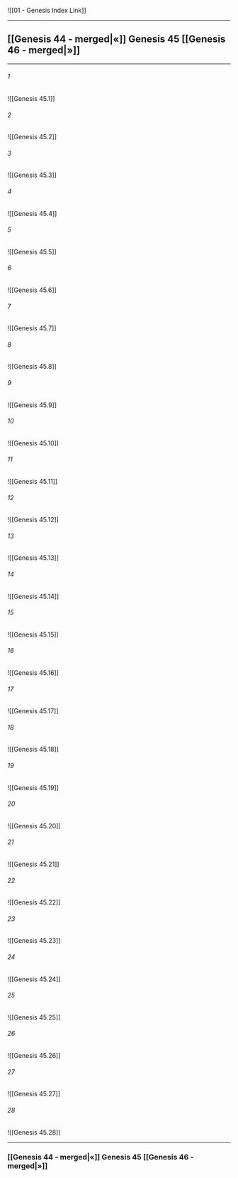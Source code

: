 ![[01 - Genesis Index Link]]

---
##  [[Genesis 44 - merged|«]] Genesis 45 [[Genesis 46 - merged|»]]

---

###### 1
![[Genesis 45.1]] 

###### 2
![[Genesis 45.2]] 

###### 3
![[Genesis 45.3]] 

###### 4
![[Genesis 45.4]]

###### 5 
![[Genesis 45.5]] 

###### 6
![[Genesis 45.6]] 

###### 7
![[Genesis 45.7]] 

###### 8
![[Genesis 45.8]] 

###### 9
![[Genesis 45.9]] 

###### 10
![[Genesis 45.10]] 

###### 11
![[Genesis 45.11]] 

###### 12
![[Genesis 45.12]]

###### 13
![[Genesis 45.13]] 

###### 14
![[Genesis 45.14]] 

###### 15
![[Genesis 45.15]]

###### 16
![[Genesis 45.16]] 

###### 17
![[Genesis 45.17]]

###### 18
![[Genesis 45.18]] 

###### 19
![[Genesis 45.19]] 

###### 20
![[Genesis 45.20]]

###### 21
![[Genesis 45.21]] 

###### 22
![[Genesis 45.22]] 

###### 23
![[Genesis 45.23]]

###### 24
![[Genesis 45.24]] 

###### 25
![[Genesis 45.25]]

###### 26
![[Genesis 45.26]] 

###### 27
![[Genesis 45.27]] 

###### 28
![[Genesis 45.28]]


---
###  [[Genesis 44 - merged|«]] Genesis 45 [[Genesis 46 - merged|»]]